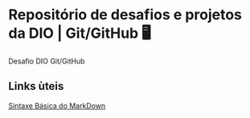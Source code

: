 # Repositório de desafios e projetos da DIO | Git/GitHub 🖥️
 Desafio DIO Git/GitHub
 
 ## Links ùteis
[Sintaxe Básica do MarkDown](https://www.markdownguide.org/basic-syntax/)
